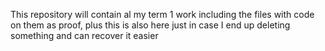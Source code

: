 This repository will contain al my term 1 work including the files with code on them as proof, plus this is also here just in case I end up deleting something and can recover it easier
